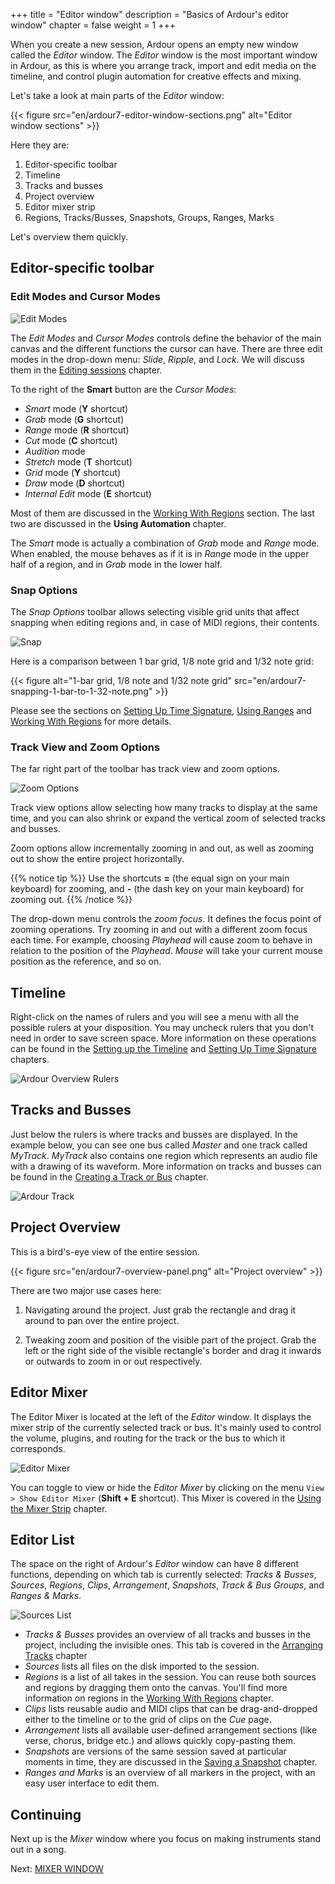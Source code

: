 +++
title = "Editor window"
description = "Basics of Ardour's editor window"
chapter = false
weight = 1
+++

When you create a new session, Ardour opens an empty new window called the
_Editor_ window. The _Editor_ window is the most important window in Ardour, as
this is where you arrange track, import and edit media on the timeline, and
control plugin automation for creative effects and mixing.

Let's take a look at main parts of the _Editor_ window:

{{< figure src="en/ardour7-editor-window-sections.png" alt="Editor window sections" >}}

Here they are:

1. Editor-specific toolbar
2. Timeline
3. Tracks and busses
4. Project overview
5. Editor mixer strip
6. Regions, Tracks/Busses, Snapshots, Groups, Ranges, Marks

Let's overview them quickly.

## Editor-specific toolbar

### Edit Modes and Cursor Modes

![Edit Modes](en/ardour7-edit-modes-cursor-modes.png?width=30vw)

The _Edit Modes_ and _Cursor Modes_ controls define the behavior of the main
canvas and the different functions the cursor can have. There are three edit
modes in the drop-down menu: _Slide_, _Ripple_, and _Lock_. We will discuss them
in the [Editing sessions](../../../editing-sessions/) chapter.

To the right of the **Smart** button are the _Cursor Modes_:

- _Smart_ mode (**Y** shortcut)
- _Grab_ mode (**G** shortcut)
- _Range_ mode (**R** shortcut)
- _Cut_ mode (**C** shortcut)
- _Audition_ mode
- _Stretch_ mode (**T** shortcut)
- _Grid_ mode (**Y** shortcut)
- _Draw_ mode (**D** shortcut)
- _Internal Edit_ mode (**E** shortcut)

Most of them are discussed in the [Working With
Regions](../../../editing-sessions/working-with-regions/) section. The last two
are discussed in the **Using Automation** chapter.

The _Smart_ mode is actually a combination of _Grab_ mode and _Range_ mode. When
enabled, the mouse behaves as if it is in _Range_ mode in the upper half of a
region, and in _Grab_ mode in the lower half.

### Snap Options

The _Snap Options_ toolbar allows selecting visible grid units that affect
snapping when editing regions and, in case of MIDI regions, their contents.

![Snap](en/ardour7-snap-options-and-nudge-controls.png?width=25vw)

Here is a comparison between 1 bar grid, 1/8 note grid and 1/32 note grid:

{{< figure alt="1-bar grid, 1/8 note and 1/32 note grid" src="en/ardour7-snapping-1-bar-to-1-32-note.png" >}}

Please see the sections on
[Setting Up Time Signature](../../../editing-sessions/setting-up-time-signature/),
[Using Ranges](../../../editing-sessions/using-ranges/) and
[Working With Regions](../../../editing-sessions/working-with-regions/) for more
details.

### Track View and Zoom Options

The far right part of the toolbar has track view and zoom options.

![Zoom Options](en/ardour7-view-and-zoom-options.png?width=20vw)

Track view options allow selecting how many tracks to display at the same time,
and you can also shrink or expand the vertical zoom of selected tracks and
busses.

Zoom options allow incrementally zooming in and out, as well as zooming out to
show the entire project horizontally.

{{% notice tip %}}
Use the shortcuts **=** (the equal sign on your main keyboard) for zooming, and
**-** (the dash key on your main keyboard) for zooming out.
{{% /notice %}}

The drop-down menu controls the _zoom focus_. It defines the focus point of
zooming operations. Try zooming in and out with a different zoom focus each
time. For example, choosing _Playhead_ will cause zoom to behave in relation to
the position of the _Playhead_. _Mouse_ will take your current mouse position as
the reference, and so on.

## Timeline

Right-click on the names of rulers and you will see a menu with all the possible
rulers at your disposition. You may uncheck rulers that you don't need in order
to save screen space. More information on these operations can be found in the
[Setting up the Timeline](../../setting-up-the-timeline/) and [Setting Up Time Signature](../../../editing-sessions/setting-up-time-signature/) chapters.

![Ardour Overview Rulers](en/ardour7-overview-rulers.png?width=40vw)

## Tracks and Busses

Just below the rulers is where tracks and busses are displayed. In the example
below, you can see one bus called _Master_ and one track called _MyTrack_.
_MyTrack_ also contains one region which represents an audio file with a drawing
of its waveform. More information on tracks and busses can be found in the
[Creating a Track or Bus](../../creating-tracks-and-busses/) chapter.

![Ardour Track](en/Ardour6_Track.png?width=30vw)

## Project Overview

This is a bird's-eye view of the entire session.

{{< figure src="en/ardour7-overview-panel.png" alt="Project overview" >}}

There are two major use cases here:

1. Navigating around the project. Just grab the rectangle and drag it around to
pan over the entire project.

2. Tweaking zoom and position of the visible part of the project. Grab the left
or the right side of the visible rectangle's border and drag it inwards or
outwards to zoom in or out respectively.

## Editor Mixer

The Editor Mixer is located at the left of the _Editor_ window. It displays the
mixer strip of the currently selected track or bus. It's mainly used to control
the volume, plugins, and routing for the track or the bus to which it
corresponds.

![Editor Mixer](en/Ardour6_Editor_Mixer.png?height=40vw)

You can toggle to view or hide the _Editor Mixer_ by clicking on the menu
`View > Show Editor Mixer` (**Shift + E** shortcut). This Mixer is covered in
the [Using the Mixer Strip](../mixing-sessions/the-mixer-strip/) chapter.

## Editor List

The space on the right of Ardour's _Editor_ window can have 8 different
functions, depending on which tab is currently selected: _Tracks & Busses_,
_Sources_, _Regions_, _Clips_, _Arrangement_, _Snapshots_, _Track & Bus
Groups_, and _Ranges & Marks_.

![Sources List](en/ardour7-sources-list.png?height=60vh)

- _Tracks & Busses_ provides an overview of all tracks and busses in the
project, including the invisible ones. This tab is covered in the
[Arranging Tracks](../../../editing-sessions/arranging-tracks/) chapter
- _Sources_ lists all files on the disk imported to the session.
- _Regions_ is a list of all takes in the session. You can reuse both sources
and regions by dragging them onto the canvas. You'll find more information on
regions in the [Working With
Regions](../../../editing-sessions/working-with-regions/) chapter.
- _Clips_ lists reusable audio and MIDI clips that can be drag-and-dropped
either to the timeline or to the grid of clips on the _Cue_ page.
- _Arrangement_ lists all available user-defined arrangement sections
(like verse, chorus, bridge etc.) and allows quickly copy-pasting them.
- _Snapshots_ are versions of the same session saved at particular moments in
time, they are discussed in the [Saving a
Snapshot](../../../saving-sessions/saving-a-snapshot/) chapter.
- _Ranges and Marks_ is an overview of all markers in the project, with an easy
user interface to edit them.

## Continuing

Next up is the _Mixer_ window where you focus on making instruments stand out in
a song.

Next: [MIXER WINDOW](../mixer-window)